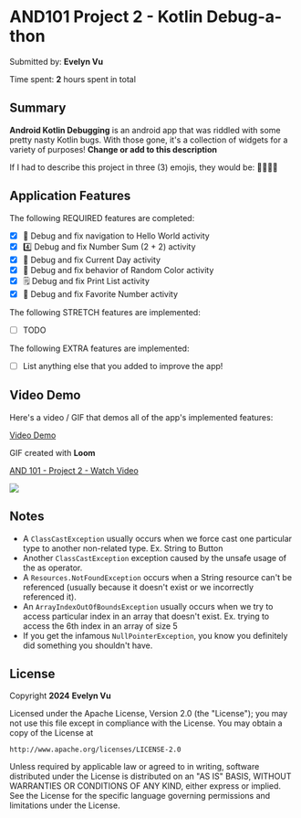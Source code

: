 <!-- (This is a comment) INSTRUCTIONS: Go through this page and fill out any **bolded** entries with their correct values.-->

# AND101 Project 2 - Kotlin Debug-a-thon

Submitted by: **Evelyn Vu**

Time spent: **2** hours spent in total

## Summary

**Android Kotlin Debugging** is an android app that was riddled with some pretty nasty Kotlin bugs.  With those gone, it's a collection of widgets for a variety of purposes!  **Change or add to this description**

If I had to describe this project in three (3) emojis, they would be: **🧐😵‍💫🥳**

## Application Features

<!-- (This is a comment) Please be sure to change the [ ] to [x] for any features you completed.  If a feature is not checked [x], you might miss the points for that item! -->

The following REQUIRED features are completed:

- [x] 👋 Debug and fix navigation to Hello World activity
- [x] 4️⃣ Debug and fix Number Sum (2 + 2) activity
- [x] 📅 Debug and fix Current Day activity 
- [x] 🌈 Debug and fix behavior of Random Color activity
- [x] 🗒️ Debug and fix Print List activity
- [x] 💯 Debug and fix Favorite Number activity

The following STRETCH features are implemented:

- [ ] TODO

The following EXTRA features are implemented:

- [ ] List anything else that you added to improve the app!

## Video Demo

Here's a video / GIF that demos all of the app's implemented features:

<a href='https://www.loom.com/share/c46e3a1863814b3998089f6e3d8a7b2f'>Video Demo</a>

GIF created with **Loom**

<div>
    <a href="https://www.loom.com/share/c46e3a1863814b3998089f6e3d8a7b2f">
      <p>AND 101 - Project 2 - Watch Video</p>
    </a>
    <a href="https://www.loom.com/share/c46e3a1863814b3998089f6e3d8a7b2f">
      <img style="max-width:300px;" src="https://cdn.loom.com/sessions/thumbnails/c46e3a1863814b3998089f6e3d8a7b2f-1709516587590-with-play.gif">
    </a>
  </div>
  
<!-- Recommended tools:
- [Kap](https://getkap.co/) for macOS
- [ScreenToGif](https://www.screentogif.com/) for Windows
- [peek](https://github.com/phw/peek) for Linux. -->

## Notes

- A `ClassCastException` usually occurs when we force cast one particular type to another non-related type. Ex. String to Button
- Another `ClassCastException` exception caused by the unsafe usage of the as operator.
- A `Resources.NotFoundException` occurs when a String resource can't be referenced (usually because it doesn't exist or we incorrectly referenced it).
- An `ArrayIndexOutOfBoundsException` usually occurs when we try to access particular index in an array that doesn't exist. Ex. trying to access the 6th index in an array of size 5
- If you get the infamous `NullPointerException`, you know you definitely did something you shouldn't have.

## License

Copyright **2024** **Evelyn Vu**

Licensed under the Apache License, Version 2.0 (the "License");
you may not use this file except in compliance with the License.
You may obtain a copy of the License at

    http://www.apache.org/licenses/LICENSE-2.0

Unless required by applicable law or agreed to in writing, software
distributed under the License is distributed on an "AS IS" BASIS,
WITHOUT WARRANTIES OR CONDITIONS OF ANY KIND, either express or implied.
See the License for the specific language governing permissions and
limitations under the License.
